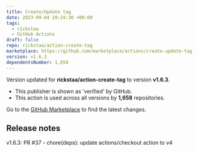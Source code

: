```yaml
---
title: Create/Update tag
date: 2023-09-04 19:24:30 +00:00
tags:
  - rickstaa
  - GitHub Actions
draft: false
repo: rickstaa/action-create-tag
marketplace: https://github.com/marketplace/actions/create-update-tag
version: v1.6.3
dependentsNumber: 1,658
---
```



Version updated for **rickstaa/action-create-tag** to version **v1.6.3**.
- This publisher is shown as 'verified' by GitHub.
- This action is used across all versions by **1,658** repositories.

Go to the [GitHub Marketplace](https://github.com/marketplace/actions/create-update-tag) to find the latest changes.

## Release notes

v1.6.3: PR #37 - chore(deps): update actions/checkout action to v4
